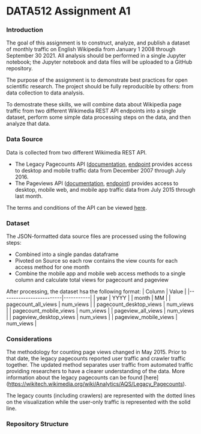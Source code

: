# DATA512 Assignment A1

### Introduction

The goal of this assignment is to construct, analyze, and publish a dataset of monthly traffic on English Wikipedia from January 1 2008 through September 30 2021. All analysis should be performed in a single Jupyter notebook; the Jupyter notebook and data files will be uploaded to a GitHub repository.

The purpose of the assignment is to demonstrate best practices for open scientific research. The project should be fully reproducible by others: from data collection to data analysis.

To demostrate these skills, we will combine data about Wikipedia page traffic from two different Wikimedia REST API endpoints into a single dataset, perform some simple data processing steps on the data, and then analyze that data.

### Data Source

Data is collected from two different Wikimedia REST API.

- The Legacy Pagecounts API ([documentation](https://wikitech.wikimedia.org/wiki/Analytics/AQS/Legacy_Pagecounts), [endpoint](https://wikimedia.org/api/rest_v1/#!/Pagecounts_data_(legacy)/get_metrics_legacy_pagecounts_aggregate_project_access_site_granularity_start_end) provides access to desktop and mobile traffic data from December 2007 through July 2016.
- The Pageviews API ([documentation](https://wikitech.wikimedia.org/wiki/Analytics/AQS/Pageviews), [endpoint](https://wikimedia.org/api/rest_v1/#!/Pageviews_data/get_metrics_pageviews_aggregate_project_access_agent_granularity_start_end)) provides access to desktop, mobile web, and mobile app traffic data from July 2015 through last month.

The terms and conditions of the API can be viewed [here](https://www.mediawiki.org/wiki/Wikimedia_REST_API).

### Dataset

The JSON-formatted data source files are processed using the following steps:
- Combined into a single pandas dataframe
- Pivoted on Source so each row contains the view counts for each access method for one month
- Combine the mobile app and mobile web access methods to a single column and calculate total views for pagecount and pageview

After processing, the dataset hsa the following format:
| Column                  | Value     |
|-------------------------|-----------|
| year                    | YYYY      |
| month                   | MM        |
| pagecount_all_views     | num_views |
| pagecount_desktop_views | num_views |
| pagecount_mobile_views  | num_views |
| pageview_all_views      | num_views |
| pageview_desktop_views  | num_views |
| pageview_mobile_views   | num_views |

### Considerations

The methodology for counting page views changed in May 2015. Prior to that date, the legacy pagecounts reported user traffic and crawler traffic together. The updated method separates user traffic from automated traffic providing researchers to have a clearer understanding of the data. More information about the legacy pagecounts can be found [here] (https://wikitech.wikimedia.org/wiki/Analytics/AQS/Legacy_Pagecounts). 

The legacy counts (including crawlers) are represented with the dotted lines on the visualization while the user-only traffic is represented with the solid line.

### Repository Structure



